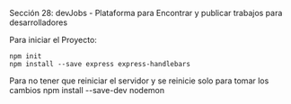 Sección 28: devJobs - Plataforma para Encontrar y publicar trabajos para desarrolladores

Para iniciar el Proyecto:

    npm init
    npm install --save express express-handlebars
    
Para no tener que reiniciar el servidor y se reinicie solo para tomar los cambios
    npm install --save-dev nodemon